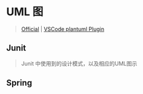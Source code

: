 # UML 图

> [Official](http://plantuml.com) | [VSCode plantuml Plugin](https://marketplace.visualstudio.com/items?itemName=jebbs.plantuml)

## Junit
> Junit 中使用到的设计模式，以及相应的UML图示

## Spring 
